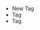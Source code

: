 <ul class="usa-collection__meta" aria-label="Topics" style="margin-left: 0rem;">
    <li class="usa-collection__meta-item usa-tag usa-tag--new">New Tag</li>
    <li class="usa-collection__meta-item usa-tag">Tag</li>
    <li class="usa-collection__meta-item usa-tag">Tag</li>
</ul>